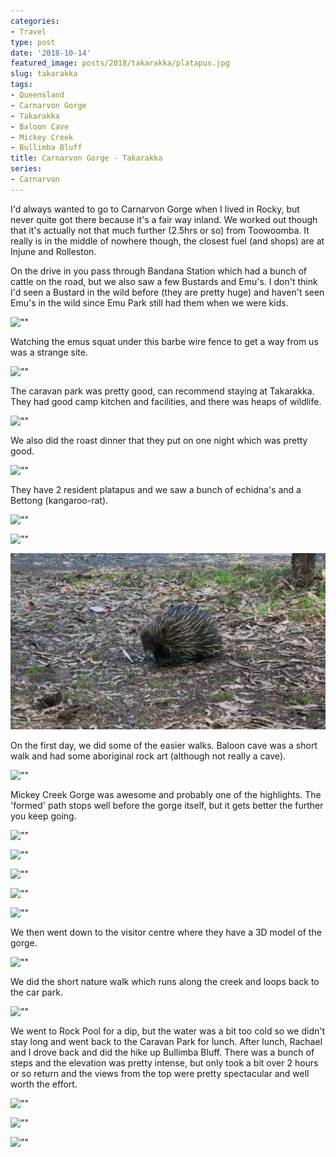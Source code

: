 ```yaml
---
categories:
- Travel
type: post
date: '2018-10-14'
featured_image: posts/2018/takarakka/platapus.jpg
slug: takarakka
tags:
- Queensland
- Carnarvon Gorge
- Takarakka
- Baloon Cave
- Mickey Creek
- Bullimba Bluff
title: Carnarvon Gorge - Takarakka
series:
- Carnarvon
---
```


I'd always wanted to go to Carnarvon Gorge when I lived in Rocky, but never quite got there because it's a fair way inland.
We worked out though that it's actually not that much further (2.5hrs or so) from Toowoomba.
It really is in the middle of nowhere though, the closest fuel (and shops) are at Injune and Rolleston.

On the drive in you pass through Bandana Station which had a bunch of cattle on the road, but we also saw a few Bustards and Emu's.
I don't think I'd seen a Bustard in the wild before (they are pretty huge) and haven't seen Emu's in the wild since Emu Park still had them when we were kids.

![""](bustard.jpg "Bustard")

Watching the emus squat under this barbe wire fence to get a way from us was a strange site.

![""](emus.jpg "Emus")

The caravan park was pretty good, can recommend staying at Takarakka.
They had good camp kitchen and facilities, and there was heaps of wildlife.

![""](campsite.jpg "")

We also did the roast dinner that they put on one night which was pretty good.

![""](dinner.jpg "")

They have 2 resident platapus and we saw a bunch of echidna's and a Bettong (kangaroo-rat).

![""](platapus.jpg "platapus")

![""](bettong.jpg "Bettong")

![""](echidna.jpg "echidna")

On the first day, we did some of the easier walks.
Baloon cave was a short walk and had some aboriginal rock art (although not really a cave).

![""](baloon-cave.jpg "")

Mickey Creek Gorge was awesome and probably one of the highlights.
The 'formed' path stops well before the gorge itself, but it gets better the further you keep going.

![""](mickeyck1.jpg "")

![""](mickeyck2.jpg "")

![""](mickeyck3.jpg "")

![""](mickeyck4.jpg "")

![""](mickeyck5.jpg "")

We then went down to the visitor centre where they have a 3D model of the gorge.

![""](3d-model.jpg "")

We did the short nature walk which runs along the creek and loops back to the car park.

![""](creek.jpg "")

We went to Rock Pool for a dip, but the water was a bit too cold so we didn't stay long and went back to the Caravan Park for lunch.
After lunch, Rachael and I drove back and did the hike up Bullimba Bluff.
There was a bunch of steps and the elevation was pretty intense, but only took a bit over 2 hours or so return and the views from the top were pretty spectacular and well worth the effort.

![""](bluff0.jpg "")

![""](bluff1.jpg "")

![""](bluff2.jpg "")
